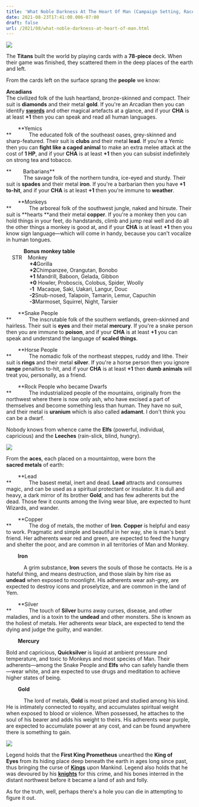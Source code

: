 ```yaml
---
title: 'What Noble Darkness At The Heart Of Man (Campaign Setting, Races, G_ds)'
date: 2021-08-23T17:41:00.006-07:00
draft: false
url: /2021/08/what-noble-darkness-at-heart-of-man.html
---
```


[![](https://1.bp.blogspot.com/-JoAHyw7Ydt8/YSQB2rfxx1I/AAAAAAAAuw4/GW7BAb8xaNIz22TxKTTNIh0pbram24uqgCLcBGAsYHQ/w640-h640/BLACK%2BSTAR.png)](https://1.bp.blogspot.com/-JoAHyw7Ydt8/YSQB2rfxx1I/AAAAAAAAuw4/GW7BAb8xaNIz22TxKTTNIh0pbram24uqgCLcBGAsYHQ/s1024/BLACK%2BSTAR.png)

  

The **Titans** built the world by playing cards with a **78-piece** deck. When their game was finished, they scattered them in the deep places of the earth and left.

From the cards left on the surface sprang the **people** we know:

**Arcadians**  
The civilized folk of the lush heartland, bronze-skinned and compact. Their suit is **diamonds** and their metal **gold**. If you're an Arcadian then you can identify [**swords**](https://as-they-must.blogspot.com/2020/04/twenty-three-swords-ish.html) and other magical artefacts at a glance, and if your **CHA** is at least **+1** then you can speak and read all human languages.

        **Yemics  
**            The educated folk of the southeast oases, grey-skinned and sharp-featured. Their suit is **clubs** and their metal **lead**. If you're a Yemic then you can **fight like a caged animal** to make an extra melee attack at the cost of **1 HP**, and if your **CHA** is at least **+1** then you can subsist indefinitely on strong tea and tobacco.

**        Barbarians**  
            The savage folk of the northern tundra, ice-eyed and sturdy. Their suit is **spades** and their metal **iron**. If you're a barbarian then you have **+1 to-hit**, and if your **CHA** is at least **+1** then you're immune to **weather**.

        **Monkeys  
**            The arboreal folk of the southwest jungle, naked and hirsute. Their suit is **hearts **and their metal **copper**. If you're a monkey then you can hold things in your feet, do handstands, climb and jump real well and do all the other things a monkey is good at, and if your **CHA** is at least **+1** then you know sign language—which will come in handy, because you can't vocalize in human tongues.

            **Bonus monkey table**  
    STR    Monkey  
                **+4**Gorilla  
                **+2**Chimpanzee, Orangutan, Bonobo     
                **+1** Mandrill, Baboon, Gelada, Gibbon  
                **+0** Howler, Proboscis, Colobus, Spider, Woolly  
                **\-1**  Macaque, Saki, Uakari, Langur, Douc  
                **\-2**Snub-nosed, Talapoin, Tamarin, Lemur, Capuchin  
                **\-3**Marmoset, Squirrel, Night, Tarsier  

        **Snake People  
**            The inscrutable folk of the southern wetlands, green-skinned and hairless. Their suit is **eyes** and their metal **mercury**. If you're a snake person then you are immune to **poison**, and if your **CHA** is at least **+1** you can speak and understand the language of **scaled things**.  

        **Horse People  
**            The nomadic folk of the northeast steppes, ruddy and lithe. Their suit is **rings** and their metal **silver**. If you're a horse person then you ignore **range** penalties to-hit, and if your **CHA** is at least **+1** then **dumb animals** will treat you, personally, as a friend.  

        **Rock People who became Dwarfs  
**            The industrialized people of the mountains, originally from the northwest where there is now only ash, who have excised a part of themselves and become something less than human. They have no suit, and their metal is **uranium** which is also called **adamant**. I don't think you can be a dwarf.  

Nobody knows from whence came the **Elfs** (powerful, individual, capricious) and the **Leeches** (rain-slick, blind, hungry).

[![](https://1.bp.blogspot.com/-naFnupctNYw/YSQul_LL5ZI/AAAAAAAAuxA/GZuLPZ9q7jYa7y4bT9MnQGno37qlXKQrACLcBGAsYHQ/w640-h640/BLACK%2BSTAR%2Bsuits.png)](https://1.bp.blogspot.com/-naFnupctNYw/YSQul_LL5ZI/AAAAAAAAuxA/GZuLPZ9q7jYa7y4bT9MnQGno37qlXKQrACLcBGAsYHQ/s1024/BLACK%2BSTAR%2Bsuits.png)

From the **aces**, each placed on a mountaintop, were born the **sacred metals** of earth:

  
        **Lead  
**            The basest metal, inert and dead. **Lead** attracts and consumes magic, and can be used as a spiritual protectant or insulator. It is dull and heavy, a dark mirror of its brother **Gold**, and has few adherents but the dead. Those few it counts among the living wear blue, are expected to hunt Wizards, and wander.  
  

        **Copper  
**            The dog of metals, the mother of **Iron**. **Copper** is helpful and easy to work. Pragmatic and simple and beautiful in her way, she is man's best friend. Her adherents wear red and green, are expected to feed the hungry and shelter the poor, and are common in all territories of Man and Monkey.  
  
        **Iron**  

            A grim substance, **Iron** severs the souls of those he contacts. He is a hateful thing, and means destruction, and those slain by him rise as **undead** when exposed to moonlight. His adherents wear ash-grey, are expected to destroy icons and proselytize, and are common in the land of Yem.

  

        **Silver  
**            The touch of **Silver** burns away curses, disease, and other maladies, and is a toxin to the **undead** and other monsters. She is known as the holiest of metals. Her adherents wear black, are expected to tend the dying and judge the guilty, and wander.

  

        **Mercury**

 Bold and capricious, **Quicksilver** is liquid at ambient pressure and temperature, and toxic to Monkeys and most species of Man. Their adherents—among the Snake People and **Elfs** who can safely handle them—wear white, and are expected to use drugs and meditation to achieve higher states of being.  

  

        **Gold**

            The lord of metals, **Gold** is most prized and studied among his kind. He is intimately connected to royalty, and accumulates spiritual weight when exposed to blood or violence. When possessed, he attaches to the soul of his bearer and adds his weight to theirs. His adherents wear purple, are expected to accumulate power at any cost, and can be found anywhere there is something to gain.

  

[![](https://1.bp.blogspot.com/-lKVOJXEYAxM/YSRBQiF67FI/AAAAAAAAuxI/6sjiX9lOPq4Mi-7fyGRmDHwK7esa3ZQFwCLcBGAsYHQ/w640-h482/image0.jpg)](https://1.bp.blogspot.com/-lKVOJXEYAxM/YSRBQiF67FI/AAAAAAAAuxI/6sjiX9lOPq4Mi-7fyGRmDHwK7esa3ZQFwCLcBGAsYHQ/s1100/image0.jpg)

Legend holds that the **First King Prometheus** unearthed the **King of Eyes** from its hiding place deep beneath the earth in ages long since past, thus bringing the curse of **[Kings](https://madqueenscourt.blogspot.com/2021/08/black-star-of-cannibal-kings-setting.html)** upon Mankind. Legend also holds that he was devoured by his **[knights](https://madqueenscourt.blogspot.com/2021/08/steel-shod-and-nostrils-flaring-class.html)** for this crime, and his bones interred in the distant northwest before it became a land of ash and folly.

As for the truth, well, perhaps there's a hole you can die in attempting to figure it out.